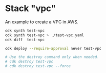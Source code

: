 # Stack "vpc"

An example to create a VPC in AWS.

```bash
cdk synth test-vpc
cdk synth test-vpc > ./test-vpc.yaml
cdk diff  test-vpc

cdk deploy --require-approval never test-vpc

# Use the destroy command only when needed.
# cdk destroy test-vpc
# cdk destroy test-vpc --force
```
